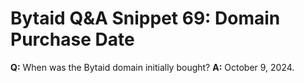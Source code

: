 # Bytaid Q&A Snippet 69: Domain Purchase Date
**Q:** When was the Bytaid domain initially bought?
**A:** October 9, 2024.
